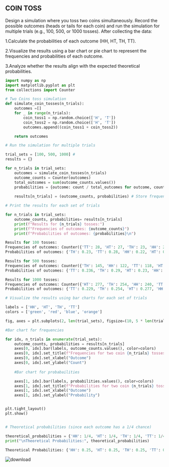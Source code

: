 ## COIN TOSS
Design a simulation where you toss two coins simultaneously. Record the possible outcomes (heads or tails for each coin) and run the simulation for multiple trials (e.g., 100, 500, or 1000 tosses). After collecting the data:

1.Calculate the probabilities of each outcome (HH, HT, TH, TT).

2.Visualize the results using a bar chart or pie chart to represent the frequencies and probabilities of each outcome.

3.Analyze whether the results align with the expected theoretical probabilities.

```py
import numpy as np
import matplotlib.pyplot as plt
from collections import Counter

# Two Coins toss simulation
def simulate_coin_tosses(n_trials):
    outcomes =[]
    for _ in range(n_trials):
        coin_toss1 = np.random.choice(['H', 'T'])
        coin_toss2 = np.random.choice(['H', 'T'])
        outcomes.append((coin_toss1 + coin_toss2))

    return outcomes

# Run the simulation for multiple trials

trial_sets = [100, 500, 1000] #
results = {}

for n_trials in trial_sets:
    outcomes = simulate_coin_tosses(n_trials)
    outcome_counts = Counter(outcomes)
    total_outcomes = sum(outcome_counts.values())
    probabilities = {outcome: count / total_outcomes for outcome, count in outcome_counts.items()}
    
    results[n_trials] = (outcome_counts, probabilities) # Store frequencies and probabilities for each set.

# Print the results for each set of trials

for n_trials in trial_sets: 
    outcome_counts, probabilities= results[n_trials]
    print(f"Results for {n_trials} tosses:")
    print(f"Frequencies of outcomes: {outcome_counts}")
    print(f"Probabilities of outcomes: {probabilities}\n")

Results for 100 tosses:
Frequencies of outcomes: Counter({'TT': 28, 'HT': 27, 'TH': 23, 'HH': 22})
Probabilities of outcomes: {'TH': 0.23, 'TT': 0.28, 'HH': 0.22, 'HT': 0.27}

Results for 500 tosses:
Frequencies of outcomes: Counter({'TH': 145, 'HH': 122, 'TT': 118, 'HT': 115})
Probabilities of outcomes: {'TT': 0.236, 'TH': 0.29, 'HT': 0.23, 'HH': 0.244}

Results for 1000 tosses:
Frequencies of outcomes: Counter({'HT': 277, 'TH': 254, 'HH': 240, 'TT': 229})
Probabilities of outcomes: {'TT': 0.229, 'TH': 0.254, 'HT': 0.277, 'HH': 0.24}

# Visualize the results using bar charts for each set of trials

labels = ['HH', 'HT', 'TH', 'TT']
colors = ['green', 'red', 'blue', 'orange']

fig, axes = plt.subplots(2, len(trial_sets), figsize=(10, 5 * len(trial_sets)))

#Bar chart for frequencies

for idx, n_trials in enumerate(trial_sets):
    outcome_counts, probabilities = results[n_trials]
    axes[0, idx].bar(labels, outcome_counts.values(), color=colors)
    axes[0, idx].set_title(f"Frequencies for two coin {n_trials} tosses")
    axes[0, idx].set_xlabel("Outcome")
    axes[0, idx].set_ylabel("Count")
    
    #Bar chart for probabailities

    axes[1, idx].bar(labels, probabilities.values(), color=colors)
    axes[1, idx].set_title(f"Probabilities for two coin {n_trials} tosses")
    axes[1, idx].set_xlabel("Outcome")
    axes[1, idx].set_ylabel("Probability")


plt.tight_layout()
plt.show()


# Theoretical probabilities (since each outcome has a 1/4 chance)

theoretical_probabilities = {'HH': 1/4, 'HT': 1/4, 'TH': 1/4, 'TT': 1/4}
print("\nTheoretical Probabilities:", theoretical_probabilities)

Theoretical Probabilities: {'HH': 0.25, 'HT': 0.25, 'TH': 0.25, 'TT': 0.25}

```
![download](https://github.com/user-attachments/assets/ba0bf5f2-4654-462b-a32f-dfd9309042bb)



